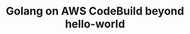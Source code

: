 ---
layout: post
title:  "Golang on AWS CodeBuild beyond hello-world"
categories: 
tags: tag1 tag2 tag3
---